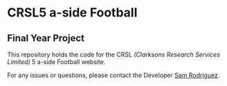 # CRSL5 a-side Football
## Final Year Project

This repository holds the code for the CRSL _(Clarksons Research Services Limited)_ 5 a-side Football website. 

For any issues or questions, please contact the Developer [Sam Rodriguez](malito:samrod09@hotmail.com). 

